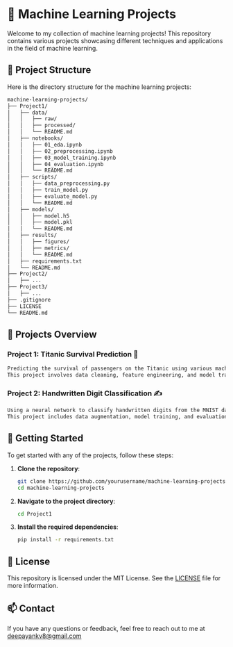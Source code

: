 # 🌟 Machine Learning Projects

Welcome to my collection of machine learning projects! This repository contains various projects showcasing different techniques and applications in the field of machine learning.

## 📂 Project Structure

Here is the directory structure for the machine learning projects:

```bash
machine-learning-projects/
├── Project1/
│   ├── data/
│   │   ├── raw/
│   │   ├── processed/
│   │   └── README.md
│   ├── notebooks/
│   │   ├── 01_eda.ipynb
│   │   ├── 02_preprocessing.ipynb
│   │   ├── 03_model_training.ipynb
│   │   ├── 04_evaluation.ipynb
│   │   └── README.md
│   ├── scripts/
│   │   ├── data_preprocessing.py
│   │   ├── train_model.py
│   │   ├── evaluate_model.py
│   │   └── README.md
│   ├── models/
│   │   ├── model.h5
│   │   ├── model.pkl
│   │   └── README.md
│   ├── results/
│   │   ├── figures/
│   │   ├── metrics/
│   │   └── README.md
│   ├── requirements.txt
│   └── README.md
├── Project2/
│   ├── ...
├── Project3/
│   ├── ...
├── .gitignore
├── LICENSE
└── README.md
```

## 📝 Projects Overview

### Project 1: Titanic Survival Prediction 🚢
```bash
Predicting the survival of passengers on the Titanic using various machine learning algorithms. 
This project involves data cleaning, feature engineering, and model training.
```
### Project 2: Handwritten Digit Classification ✍️
```bash
Using a neural network to classify handwritten digits from the MNIST dataset. 
This project includes data augmentation, model training, and evaluation.
```

## 🚀 Getting Started

To get started with any of the projects, follow these steps:

1. **Clone the repository**:
    ```bash
    git clone https://github.com/yourusername/machine-learning-projects.git
    cd machine-learning-projects
    ```

2. **Navigate to the project directory**:
    ```bash
    cd Project1
    ```

3. **Install the required dependencies**:
    ```bash
    pip install -r requirements.txt
    ```

## 📄 License

This repository is licensed under the MIT License. See the [LICENSE](LICENSE) file for more information.

## 📫 Contact

If you have any questions or feedback, feel free to reach out to me at deepayankv8@gmail.com
